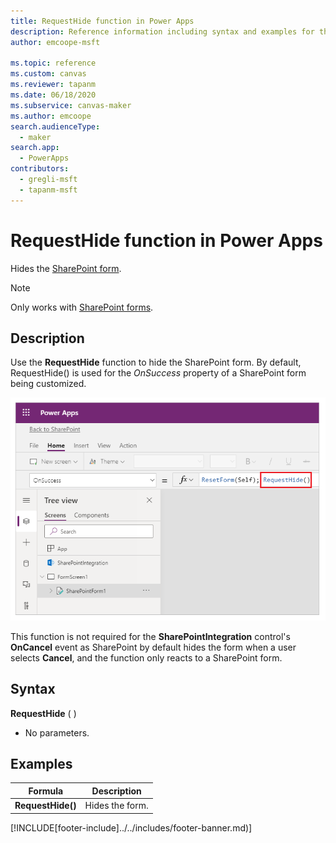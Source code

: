 ```yaml
---
title: RequestHide function in Power Apps
description: Reference information including syntax and examples for the RequestHide function in Power Apps.
author: emcoope-msft

ms.topic: reference
ms.custom: canvas
ms.reviewer: tapanm
ms.date: 06/18/2020
ms.subservice: canvas-maker
ms.author: emcoope
search.audienceType: 
  - maker
search.app: 
  - PowerApps
contributors:
  - gregli-msft
  - tapanm-msft
---
```


# RequestHide function in Power Apps

Hides the [SharePoint form](/power-apps/maker/canvas-apps/sharepoint-form-integration.md#understand-the-sharepointintegration-control).

>[!NOTE]
> Only works with [SharePoint forms](/power-apps/maker/canvas-apps/sharepoint-form-integration.md).

## Description

Use the **RequestHide** function to hide the SharePoint form. By default, RequestHide() is used for the *OnSuccess* property of a SharePoint form being customized.

![RequestHide example.](media/function-requesthide/requesthide-fuction.png)

This function is not required for the **SharePointIntegration** control's **OnCancel** event as SharePoint by default hides the form when a user selects **Cancel**, and the function only reacts to a SharePoint form.

## Syntax

**RequestHide** ( )

* No parameters.

## Examples

| Formula | Description |
| --- | --- |
| **RequestHide()** | Hides the form. |


[!INCLUDE[footer-include]../../includes/footer-banner.md)]